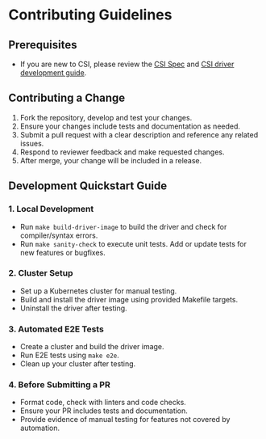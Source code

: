 
# Contributing Guidelines

## Prerequisites

- If you are new to CSI, please review the [CSI Spec](https://github.com/container-storage-interface/spec/blob/master/spec.md) and [CSI driver development guide](https://kubernetes-csi.github.io/docs/developing.html).

## Contributing a Change

1. Fork the repository, develop and test your changes.
2. Ensure your changes include tests and documentation as needed.
3. Submit a pull request with a clear description and reference any related issues.
4. Respond to reviewer feedback and make requested changes.
5. After merge, your change will be included in a release.

## Development Quickstart Guide

### 1. Local Development

- Run `make build-driver-image` to build the driver and check for compiler/syntax errors.
- Run `make sanity-check` to execute unit tests. Add or update tests for new features or bugfixes.

### 2. Cluster Setup

- Set up a Kubernetes cluster for manual testing.
- Build and install the driver image using provided Makefile targets.
- Uninstall the driver after testing.

### 3. Automated E2E Tests

- Create a cluster and build the driver image.
- Run E2E tests using `make e2e`.
- Clean up your cluster after testing.

### 4. Before Submitting a PR

- Format code, check with linters and code checks.
- Ensure your PR includes tests and documentation.
- Provide evidence of manual testing for features not covered by automation.
